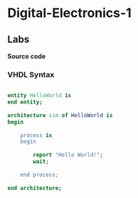 # Digital-Electronics-1

## Labs

**Source code**

### VHDL Syntax

```vhdl

entity HelloWorld is
end entity;
 
architecture sim of HelloWorld is
begin
 
    process is
    begin
 
        report "Hello World!";
        wait;
 
    end process;
 
end architecture;

```
